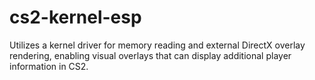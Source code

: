 # cs2-kernel-esp
Utilizes a kernel driver for memory reading and external DirectX overlay rendering, enabling visual overlays that can display additional player information in CS2.
